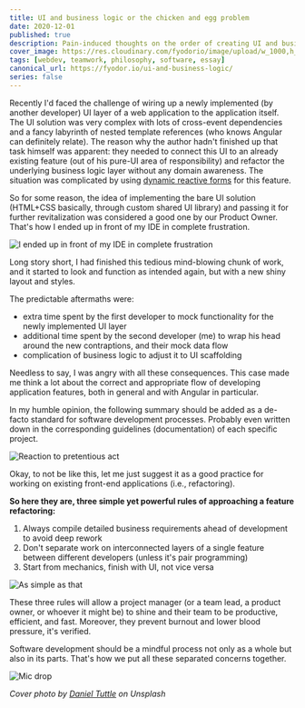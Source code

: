 ```yaml
---
title: UI and business logic or the chicken and egg problem
date: 2020-12-01
published: true
description: Pain-induced thoughts on the order of creating UI and business logic layers.
cover_image: https://res.cloudinary.com/fyodorio/image/upload/w_1000,h_420,c_fill,g_auto,q_auto,f_auto/v1603352761/chicken-and-egg_pfst5b.jpg
tags: [webdev, teamwork, philosophy, software, essay]
canonical_url: https://fyodor.io/ui-and-business-logic/
series: false
---
```


Recently I'd faced the challenge of wiring up a newly implemented (by another developer) UI layer of a web application to the application itself. The UI solution was very complex with lots of cross-event dependencies and a fancy labyrinth of nested template references (who knows Angular can definitely relate). The reason why the author hadn't finished up that task himself was apparent: they needed to connect this UI to an already existing feature (out of his pure-UI area of responsibility) and refactor the underlying business logic layer without any domain awareness. The situation was complicated by using [dynamic reactive forms](https://angular.io/guide/dynamic-form) for this feature.

So for some reason, the idea of implementing the bare UI solution (HTML+CSS basically, through custom shared UI library) and passing it for further revitalization was considered a good one by our Product Owner. That's how I ended up in front of my IDE in complete frustration.

![I ended up in front of my IDE in complete frustration](https://res.cloudinary.com/fyodorio/image/upload/v1606538157/gifs/frustration_tvvhpl.gif)

Long story short, I had finished this tedious mind-blowing chunk of work, and it started to look and function as intended again, but with a new shiny layout and styles.

The predictable aftermaths were:
* extra time spent by the first developer to mock functionality for the newly implemented UI layer
* additional time spent by the second developer (me) to wrap his head around the new contraptions, and their mock data flow
* complication of business logic to adjust it to UI scaffolding

Needless to say, I was angry with all these consequences. This case made me think a lot about the correct and appropriate flow of developing application features, both in general and with Angular in particular.

In my humble opinion, the following summary should be added as a de-facto standard for software development processes. Probably even written down in the corresponding guidelines (documentation) of each specific project.

![Reaction to pretentious act](https://res.cloudinary.com/fyodorio/image/upload/v1606918219/gifs/pathetic_eyg13j.webp)

Okay, to not be like this, let me just suggest it as a good practice for working on existing front-end applications (i.e., refactoring).

**So here they are, three simple yet powerful rules of approaching a feature refactoring:**

1. Always compile detailed business requirements ahead of development to avoid deep rework
1. Don't separate work on interconnected layers of a single feature between different developers (unless it's pair programming)
1. Start from mechanics, finish with UI, not vice versa

![As simple as that](https://res.cloudinary.com/fyodorio/image/upload/v1606921295/gifs/swanson_aka9yg.gif)

These three rules will allow a project manager (or a team lead, a product owner, or whoever it might be) to shine and their team to be productive, efficient, and fast. Moreover, they prevent burnout and lower blood pressure, it's verified.

Software development should be a mindful process not only as a whole but also in its parts. That's how we put all these separated concerns together.

![Mic drop](https://res.cloudinary.com/fyodorio/image/upload/v1606922000/gifs/mic-drop_azlax2.gif)

_Cover photo by [Daniel Tuttle](https://unsplash.com/@danieltuttle) on Unsplash_
